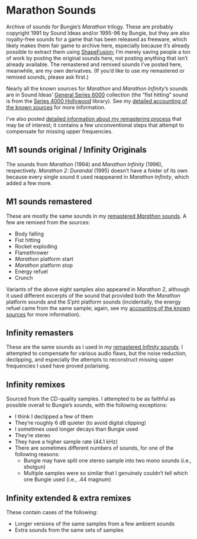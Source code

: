 # Marathon Sounds
Archive of sounds for Bungie’s *Marathon* trilogy. These are probably copyright 1991 by Sound Ideas and/or 1995-96 by Bungie, but they are also royalty-free sounds for a game that has been released as freeware, which likely makes them fair game to archive here, especially because it’s already possible to extract them using [ShapeFusion](https://github.com/treellama/shapefusion/releases); I’m merely saving people a ton of work by posting the original sounds here, not posting anything that isn’t already available. The remastered and remixed sounds I’ve posted here, meanwhile, are my own derivatves. (If you’d like to use my remastered or remixed sounds, please ask first.)

Nearly all the known sources for *Marathon* and *Marathon Infinity*’s sounds are in Sound Ideas’ [General Series 6000](https://www.sound-ideas.com/Product/42/The-Original-General-Series-6000-Sound-Effect-Library) collection (the “fist hitting” sound is from the [Series 4000 Hollywood](https://www.sound-ideas.com/Product/414/Series-4000-Hollywood-Sound-Effects-Library) library). See my [detailed accounting of the known sources](https://aaronfreed.github.io/marathonsounds.html) for more information.

I’ve also posted [detailed information about my remastering process](https://aaronfreed.github.io/remastering.html) that may be of interest; it contains a few unconventional steps that attempt to compensate for missing upper frequencies.

## M1 sounds original / Infinity Originals ##
The sounds from *Marathon* (1994) and *Marathon Infinity* (1996), respectively. *Marathon 2: Durandal* (1995) doesn’t have a folder of its own because every single sound it used reappeared in *Marathon Infinity*, which added a few more.

## M1 sounds remastered ##
These are mostly the same sounds in my [remastered *Marathon* sounds](https://simplici7y.com/items/marathon-1-remastered-sounds-2/). A few are remixed from the sources:
* Body falling
* Fist hitting
* Rocket exploding
* Flamethrower
* *Marathon* platform start
* *Marathon* platform stop
* Energy refuel
* Crunch
  
Variants of the above eight samples also appeared in *Marathon 2*, although it used different excerpts of the sound that provided both the *Marathon* platform sounds and the S’pht platform sounds (incidentally, the energy refuel came from the same sample; again, see my [accounting of the known sources](https://aaronfreed.github.io/marathonsounds.html) for more information).

## Infinity remasters ##
These are the same sounds as I used in my [remastered *Infinity* sounds](https://simplici7y.com/items/remastered-sounds-for-marathon-infinity/). I attempted to compensate for various audio flaws, but the noise reduction, declipping, and especially the attempts to reconstruct missing upper frequencies I used have proved polarising.

## Infinity remixes ##
Sourced from the CD-quality samples. I attempted to be as faithful as possible overall to Bungie’s sounds, with the following exceptions:
*	I think I declipped a few of them
*	They’re roughly 6 dB quieter (to avoid digital clipping)
*	I sometimes used longer decays than Bungie used
*	They’re stereo
*	They have a higher sample rate (44.1 kHz)
*	There are sometimes different numbers of sounds, for one of the following reasons:
	*	Bungie may have split one stereo sample into two mono sounds (i.e., shotgun)
	*	Multiple samples were so similar that I genuinely couldn’t tell which one Bungie used (i.e., .44 magnum)

## Infinity extended & extra remixes ##
These contain cases of the following:
* Longer versions of the same samples from a few ambient sounds
* Extra sounds from the same sets of samples

